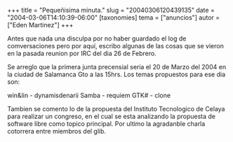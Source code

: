 +++
title = "Pequeñisima minuta."
slug = "20040306120439135"
date = "2004-03-06T14:10:39-06:00"
[taxonomies]
tema = ["anuncios"]
autor = ["Eden Martinez"]
+++

Antes que nada una disculpa por no haber guardado el log de
comversaciones pero por aquí, escribo algunas de las cosas que se vieron
en la pasada reunion por IRC del dia 26 de Febrero.

<!-- more -->
Se arreglo que la primera junta precensial seria el 20 de Marzo del 2004
en la ciudad de Salamanca Gto a las 15hrs. Los temas propuestos para ese
dia son:

win&lin - dynamisdenarii Samba - requiem GTK# - clone

Tambien se comento lo de la propuesta del Instituto Tecnologico de
Celaya para realizar un congreso, en el cual se esta analizando la
propuesta de software libre como topico principal. Por ultimo la
agradanble charla cotorrera entre miembros del glib.
